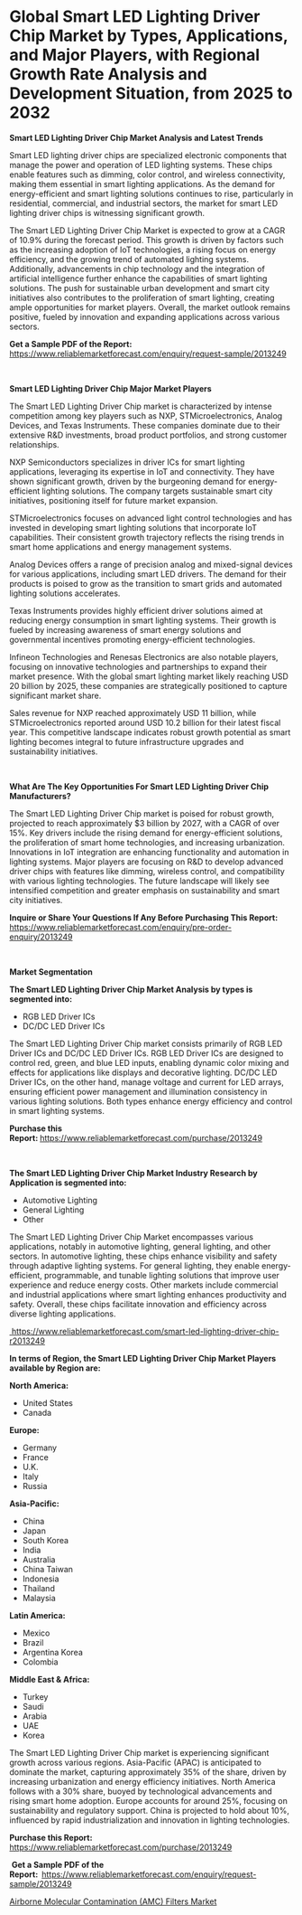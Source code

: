 <p><h1>Global Smart LED Lighting Driver Chip Market by Types, Applications, and Major Players, with Regional Growth Rate Analysis and Development Situation, from 2025 to 2032</h1></p><p><strong>Smart LED Lighting Driver Chip Market Analysis and Latest Trends</strong></p>
<p><p>Smart LED lighting driver chips are specialized electronic components that manage the power and operation of LED lighting systems. These chips enable features such as dimming, color control, and wireless connectivity, making them essential in smart lighting applications. As the demand for energy-efficient and smart lighting solutions continues to rise, particularly in residential, commercial, and industrial sectors, the market for smart LED lighting driver chips is witnessing significant growth. </p><p>The Smart LED Lighting Driver Chip Market is expected to grow at a CAGR of 10.9% during the forecast period. This growth is driven by factors such as the increasing adoption of IoT technologies, a rising focus on energy efficiency, and the growing trend of automated lighting systems. Additionally, advancements in chip technology and the integration of artificial intelligence further enhance the capabilities of smart lighting solutions. The push for sustainable urban development and smart city initiatives also contributes to the proliferation of smart lighting, creating ample opportunities for market players. Overall, the market outlook remains positive, fueled by innovation and expanding applications across various sectors.</p></p>
<p><strong>Get a Sample PDF of the Report:&nbsp;</strong> <a href="https://www.reliablemarketforecast.com/enquiry/request-sample/2013249?utm_campaign=2290&utm_medium=2&utm_source=Github&utm_content=ia&utm_term=13022025&utm_id=smart-led-lighting-driver-chip">https://www.reliablemarketforecast.com/enquiry/request-sample/2013249</a></p>
<p>&nbsp;</p>
<p><strong>Smart LED Lighting Driver Chip Major Market Players</strong></p>
<p><p>The Smart LED Lighting Driver Chip market is characterized by intense competition among key players such as NXP, STMicroelectronics, Analog Devices, and Texas Instruments. These companies dominate due to their extensive R&D investments, broad product portfolios, and strong customer relationships.</p><p>NXP Semiconductors specializes in driver ICs for smart lighting applications, leveraging its expertise in IoT and connectivity. They have shown significant growth, driven by the burgeoning demand for energy-efficient lighting solutions. The company targets sustainable smart city initiatives, positioning itself for future market expansion.</p><p>STMicroelectronics focuses on advanced light control technologies and has invested in developing smart lighting solutions that incorporate IoT capabilities. Their consistent growth trajectory reflects the rising trends in smart home applications and energy management systems.</p><p>Analog Devices offers a range of precision analog and mixed-signal devices for various applications, including smart LED drivers. The demand for their products is poised to grow as the transition to smart grids and automated lighting solutions accelerates.</p><p>Texas Instruments provides highly efficient driver solutions aimed at reducing energy consumption in smart lighting systems. Their growth is fueled by increasing awareness of smart energy solutions and governmental incentives promoting energy-efficient technologies.</p><p>Infineon Technologies and Renesas Electronics are also notable players, focusing on innovative technologies and partnerships to expand their market presence. With the global smart lighting market likely reaching USD 20 billion by 2025, these companies are strategically positioned to capture significant market share.</p><p>Sales revenue for NXP reached approximately USD 11 billion, while STMicroelectronics reported around USD 10.2 billion for their latest fiscal year. This competitive landscape indicates robust growth potential as smart lighting becomes integral to future infrastructure upgrades and sustainability initiatives.</p></p>
<p>&nbsp;</p>
<p><strong>What Are The Key Opportunities For Smart LED Lighting Driver Chip Manufacturers?</strong></p>
<p><p>The Smart LED Lighting Driver Chip market is poised for robust growth, projected to reach approximately $3 billion by 2027, with a CAGR of over 15%. Key drivers include the rising demand for energy-efficient solutions, the proliferation of smart home technologies, and increasing urbanization. Innovations in IoT integration are enhancing functionality and automation in lighting systems. Major players are focusing on R&D to develop advanced driver chips with features like dimming, wireless control, and compatibility with various lighting technologies. The future landscape will likely see intensified competition and greater emphasis on sustainability and smart city initiatives.</p></p>
<p><strong>Inquire or Share Your Questions If Any Before Purchasing This Report:</strong> <a href="https://www.reliablemarketforecast.com/enquiry/pre-order-enquiry/2013249?utm_campaign=2290&utm_medium=2&utm_source=Github&utm_content=ia&utm_term=13022025&utm_id=smart-led-lighting-driver-chip">https://www.reliablemarketforecast.com/enquiry/pre-order-enquiry/2013249</a></p>
<p>&nbsp;</p>
<p><strong>Market Segmentation</strong></p>
<p><strong>The Smart LED Lighting Driver Chip Market Analysis by types is segmented into:</strong></p>
<p><ul><li>RGB LED Driver ICs</li><li>DC/DC LED Driver ICs</li></ul></p>
<p><p>The Smart LED Lighting Driver Chip market consists primarily of RGB LED Driver ICs and DC/DC LED Driver ICs. RGB LED Driver ICs are designed to control red, green, and blue LED inputs, enabling dynamic color mixing and effects for applications like displays and decorative lighting. DC/DC LED Driver ICs, on the other hand, manage voltage and current for LED arrays, ensuring efficient power management and illumination consistency in various lighting solutions. Both types enhance energy efficiency and control in smart lighting systems.</p></p>
<p><strong>Purchase this Report:&nbsp;</strong><a href="https://www.reliablemarketforecast.com/purchase/2013249?utm_campaign=2290&utm_medium=2&utm_source=Github&utm_content=ia&utm_term=13022025&utm_id=smart-led-lighting-driver-chip">https://www.reliablemarketforecast.com/purchase/2013249</a></p>
<p>&nbsp;</p>
<p><strong>The Smart LED Lighting Driver Chip Market Industry Research by Application is segmented into:</strong></p>
<p><ul><li>Automotive Lighting</li><li>General Lighting</li><li>Other</li></ul></p>
<p><p>The Smart LED Lighting Driver Chip Market encompasses various applications, notably in automotive lighting, general lighting, and other sectors. In automotive lighting, these chips enhance visibility and safety through adaptive lighting systems. For general lighting, they enable energy-efficient, programmable, and tunable lighting solutions that improve user experience and reduce energy costs. Other markets include commercial and industrial applications where smart lighting enhances productivity and safety. Overall, these chips facilitate innovation and efficiency across diverse lighting applications.</p></p>
<p><a href="https://www.reliablemarketforecast.com/smart-led-lighting-driver-chip-r2013249?utm_campaign=2290&utm_medium=2&utm_source=Github&utm_content=ia&utm_term=13022025&utm_id=smart-led-lighting-driver-chip">&nbsp;https://www.reliablemarketforecast.com/smart-led-lighting-driver-chip-r2013249</a></p>
<p><strong>In terms of Region, the Smart LED Lighting Driver Chip Market Players available by Region are:</strong></p>
<p>
    <p> <strong> North America: </strong>
        <ul>
            <li>United States</li>
            <li>Canada</li>
        </ul>
        </p> 
    <p> <strong> Europe: </strong>
        <ul>
            <li>Germany</li>
            <li>France</li>
            <li>U.K.</li>
            <li>Italy</li>
            <li>Russia</li>
        </ul>
        </p> 
    <p> <strong> Asia-Pacific: </strong>
        <ul>
            <li>China</li>
            <li>Japan</li>
            <li>South Korea</li>
            <li>India</li>
            <li>Australia</li>
            <li>China Taiwan</li>
            <li>Indonesia</li>
            <li>Thailand</li>
            <li>Malaysia</li>
        </ul>
        </p> 
    <p> <strong> Latin America: </strong>
        <ul>
            <li>Mexico</li>
            <li>Brazil</li>
            <li>Argentina Korea</li>
            <li>Colombia</li>
        </ul>
        </p> 
    <p> <strong> Middle East & Africa: </strong>
        <ul>
            <li>Turkey</li>
            <li>Saudi</li>
            <li>Arabia</li>
            <li>UAE</li>
            <li>Korea</li>
        </ul>
    </p>
    </p>
<p><p>The Smart LED Lighting Driver Chip market is experiencing significant growth across various regions. Asia-Pacific (APAC) is anticipated to dominate the market, capturing approximately 35% of the share, driven by increasing urbanization and energy efficiency initiatives. North America follows with a 30% share, buoyed by technological advancements and rising smart home adoption. Europe accounts for around 25%, focusing on sustainability and regulatory support. China is projected to hold about 10%, influenced by rapid industrialization and innovation in lighting technologies.</p></p>
<p><strong>Purchase this Report: </strong><a href="https://www.reliablemarketforecast.com/purchase/2013249?utm_campaign=2290&utm_medium=2&utm_source=Github&utm_content=ia&utm_term=13022025&utm_id=smart-led-lighting-driver-chip">https://www.reliablemarketforecast.com/purchase/2013249</a></p>
<p>&nbsp;<strong>Get a Sample PDF of the Report:&nbsp;&nbsp;</strong><a href="https://www.reliablemarketforecast.com/enquiry/request-sample/2013249?utm_campaign=2290&utm_medium=2&utm_source=Github&utm_content=ia&utm_term=13022025&utm_id=smart-led-lighting-driver-chip">https://www.reliablemarketforecast.com/enquiry/request-sample/2013249</a></p>
<p><strong></strong></p>
<p><p><a href="https://github.com/steidmindy199393/Market-Research-Report-List-1/blob/main/airborne-molecular-contamination-amc-filters-market.md?utm_campaign=2290&utm_medium=2&utm_source=Github&utm_content=ia&utm_term=13022025&utm_id=smart-led-lighting-driver-chip">Airborne Molecular Contamination (AMC) Filters Market</a></p></p>